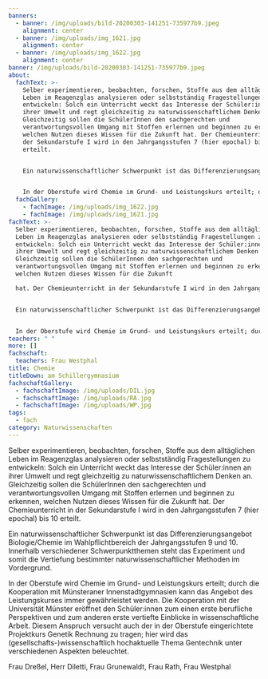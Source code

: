 ```yaml
---
banners:
  - banner: /img/uploads/bild-20200303-141251-735977b9.jpeg
    alignment: center
  - banner: /img/uploads/img_1621.jpg
    alignment: center
  - banner: /img/uploads/img_1622.jpg
    alignment: center
banner: /img/uploads/bild-20200303-141251-735977b9.jpeg
about:
  fachText: >-
    Selber experimentieren, beobachten, forschen, Stoffe aus dem alltäglichen
    Leben im Reagenzglas analysieren oder selbstständig Fragestellungen zu
    entwickeln: Solch ein Unterricht weckt das Interesse der Schüler:innen an
    ihrer Umwelt und regt gleichzeitig zu naturwissenschaftlichem Denken an.
    Gleichzeitig sollen die SchülerInnen den sachgerechten und
    verantwortungsvollen Umgang mit Stoffen erlernen und beginnen zu erkennen,
    welchen Nutzen dieses Wissen für die Zukunft hat. Der Chemieunterricht in
    der Sekundarstufe I wird in den Jahrgangsstufen 7 (hier epochal) bis 10
    erteilt. 


    Ein naturwissenschaftlicher Schwerpunkt ist das Differenzierungsangebot Biologie/Chemie im Wahlpflichtbereich der Jahrgangsstufen 9 und 10. Innerhalb verschiedener Schwerpunktthemen steht das Experiment und somit die Vertiefung bestimmter naturwissenschaftlicher Methoden im Vordergrund.  


    In der Oberstufe wird Chemie im Grund- und Leistungskurs erteilt; durch die Kooperation mit Münsteraner Innenstadtgymnasien kann das Angebot des Leistungskurses immer gewährleistet werden. Die Kooperation mit der Universität Münster eröffnet den Schüler:innen zum einen erste berufliche Perspektiven und zum anderen erste vertiefte Einblicke in wissenschaftliche Arbeit. Diesem Anspruch versucht auch der in der Oberstufe eingerichtete Projektkurs Genetik Rechnung zu tragen; hier wird das (gesellschafts-)wissenschaftlich hochaktuelle Thema Gentechnik unter verschiedenen Aspekten beleuchtet.
  fachGallery:
    - fachImage: /img/uploads/img_1622.jpg
    - fachImage: /img/uploads/img_1621.jpg
fachText: >-
  Selber experimentieren, beobachten, forschen, Stoffe aus dem alltäglichen
  Leben im Reagenzglas analysieren oder selbstständig Fragestellungen zu
  entwickeln: Solch ein Unterricht weckt das Interesse der Schüler:innen an
  ihrer Umwelt und regt gleichzeitig zu naturwissenschaftlichem Denken an.
  Gleichzeitig sollen die SchülerInnen den sachgerechten und
  verantwortungsvollen Umgang mit Stoffen erlernen und beginnen zu erkennen,
  welchen Nutzen dieses Wissen für die Zukunft

  hat. Der Chemieunterricht in der Sekundarstufe I wird in den Jahrgangsstufen 7 (hier epochal) bis 10 erteilt.


  Ein naturwissenschaftlicher Schwerpunkt ist das Differenzierungsangebot Biologie/Chemie im Wahlpflichtbereich der Jahrgangsstufen 9 und 10. Innerhalb verschiedener Schwerpunktthemen steht das Experiment und somit die Vertiefung bestimmter naturwissenschaftlicher Methoden im Vordergrund.


  In der Oberstufe wird Chemie im Grund- und Leistungskurs erteilt; durch die Kooperation mit Münsteraner Innenstadtgymnasien kann das Angebot des Leistungskurses immer gewährleistet werden. Die Kooperation mit der Universität Münster eröffnet den Schüler:innen zum einen erste berufliche Perspektiven und zum anderen erste vertiefte Einblicke in wissenschaftliche Arbeit. Diesem Anspruch versucht auch der in der Oberstufe eingerichtete Projektkurs Genetik Rechnung zu tragen; hier wird das (gesellschafts-)wissenschaftlich hochaktuelle Thema Gentechnik unter verschiedenen Aspekten beleuchtet.
teachers: " "
more: []
fachschaft:
  teachers: Frau Westphal
title: Chemie
titleDown: am Schillergymnasium
fachschaftGallery:
  - fachschaftImage: /img/uploads/DIL.jpg
  - fachschaftImage: /img/uploads/RA.jpg
  - fachschaftImage: /img/uploads/WP.jpg
tags:
  - fach
category: Naturwissenschaften
---
```

Selber experimentieren, beobachten, forschen, Stoffe aus dem alltäglichen Leben im Reagenzglas analysieren oder selbstständig Fragestellungen zu entwickeln: Solch ein Unterricht weckt das Interesse der Schüler:innen an ihrer Umwelt und regt gleichzeitig zu naturwissenschaftlichem Denken an. Gleichzeitig sollen die SchülerInnen den sachgerechten und verantwortungsvollen Umgang mit Stoffen erlernen und beginnen zu erkennen, welchen Nutzen dieses Wissen für die Zukunft hat. Der Chemieunterricht in der Sekundarstufe I wird in den Jahrgangsstufen 7 (hier epochal) bis 10 erteilt. 

Ein naturwissenschaftlicher Schwerpunkt ist das Differenzierungsangebot Biologie/Chemie im Wahlpflichtbereich der Jahrgangsstufen 9 und 10. Innerhalb verschiedener Schwerpunktthemen steht das Experiment und somit die Vertiefung bestimmter naturwissenschaftlicher Methoden im Vordergrund.  

In der Oberstufe wird Chemie im Grund- und Leistungskurs erteilt; durch die Kooperation mit Münsteraner Innenstadtgymnasien kann das Angebot des Leistungskurses immer gewährleistet werden. Die Kooperation mit der Universität Münster eröffnet den Schüler:innen zum einen erste berufliche Perspektiven und zum anderen erste vertiefte Einblicke in wissenschaftliche Arbeit. Diesem Anspruch versucht auch der in der Oberstufe eingerichtete Projektkurs Genetik Rechnung zu tragen; hier wird das (gesellschafts-)wissenschaftlich hochaktuelle Thema Gentechnik unter verschiedenen Aspekten beleuchtet.

Frau Dreßel, Herr Diletti, Frau Grunewaldt, Frau Rath, Frau Westphal